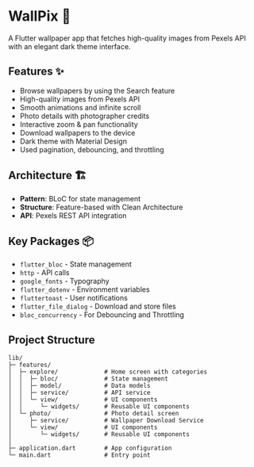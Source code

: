 # WallPix 📱

A Flutter wallpaper app that fetches high-quality images from Pexels API with an elegant dark theme interface.

## Features ✨

- Browse wallpapers by using the Search feature
- High-quality images from Pexels API
- Smooth animations and infinite scroll
- Photo details with photographer credits
- Interactive zoom & pan functionality
- Download wallpapers to the device
- Dark theme with Material Design
- Used pagination, debouncing, and throttling

## Architecture 🏗️

- **Pattern**: BLoC for state management
- **Structure**: Feature-based with Clean Architecture
- **API**: Pexels REST API integration

## Key Packages 📦

- `flutter_bloc` - State management
- `http` - API calls
- `google_fonts` - Typography
- `flutter_dotenv` - Environment variables
- `fluttertoast` - User notifications
- `flutter_file_dialog` - Download and store files
- `bloc_concurrency` - For Debouncing and Throttling

## Project Structure

```
lib/
├─ features/
│  ├─ explore/             # Home screen with categories
│  │  ├─ bloc/             # State management
│  │  ├─ model/            # Data models
│  │  ├─ service/          # API service
│  │  └─ view/             # UI components
│  │     └─ widgets/       # Reusable UI components
│  └─ photo/               # Photo detail screen
│     ├─ service/          # Wallpaper Download Service
│     └─ view/             # UI components
│        └─ widgets/       # Reusable UI components
│
├─ application.dart        # App configuration
└─ main.dart               # Entry point

```
